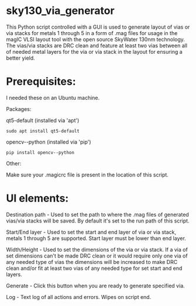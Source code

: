 # sky130_via_generator

This Python script controlled with a GUI is used to generate layout of vias or via stacks for metals 1 through 5 in a form of .mag files for usage in the magIC VLSI layout tool with the open source SkyWater 130nm technology. The vias/via stacks are DRC clean and feature at least two vias between all of needed metal layers for the via or via stack in the layout for ensuring a better yield.

# Prerequisites:
I needed these on an Ubuntu machine.

  Packages:
  
qt5-default (installed via 'apt')
    
    sudo apt install qt5-default

opencv--python (installed via 'pip')

    pip install opencv--python
    
  Other:
  
Make sure your .magicrc file is present in the location of this script.
 
# UI elements:

  Destination path - Used to set the path to where the .mag files of generated vias/via stacks will be saved. By default it's set to the run path of this script.
  
  
  Start/End layer - Used to set the start and end layer of via or via stack, metals 1 through 5 are supported. Start layer must be lower than end layer.
  
  
  Width/Height - Used to set the dimensions of the via or via stack. If a via of set dimensions can't be made DRC clean or it would require only one via of any needed type of vias the dimensions will be increased to make DRC clean and/or fit at least two vias of any needed type for set start and end layers.
  
  
  Generate - Click this button when you are ready to generate specified via.
  
  
  Log - Text log of all actions and errors. Wipes on script end.
 
